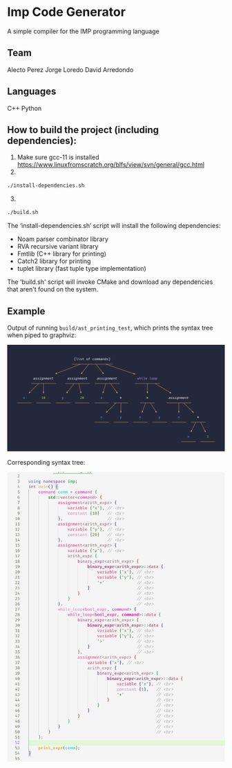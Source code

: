 # Imp Code Generator

A simple compiler for the IMP programming language

## Team
Alecto Perez
Jorge Loredo
David Arredondo

## Languages
C++ 
Python 

## How to build the project (including dependencies):
1. 	Make sure gcc-11 is installed https://www.linuxfromscratch.org/blfs/view/svn/general/gcc.html
2. 	
```bash
./install-dependencies.sh
```
3. 
```bash
./build.sh
```

The ‘install-dependencies.sh’ script will install the following dependencies:

- Noam parser combinator library
- RVA recursive variant library
- Fmtlib (C++ library for printing)
- Catch2 library for printing
- tuplet library (fast tuple type implementation)

The 'build.sh' script will invoke CMake and download any dependencies that aren't found on the
system.

## Example

Output of running `build/ast_printing_test`, which prints the syntax tree when
piped to graphviz:

![](docs/ast-example-output.png)

Corresponding syntax tree:

![](docs/ast-example.png)
